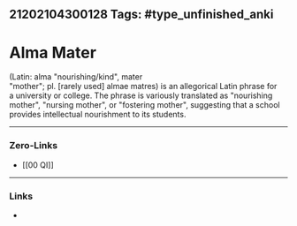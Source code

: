 21202104300128
Tags: #type_unfinished_anki 
---
# Alma Mater

(Latin: alma "nourishing/kind", mater<br>"mother"; pl. [rarely used] almae matres) is an allegorical Latin phrase for a university or college. The phrase is variously translated as "nourishing mother", "nursing mother", or "fostering mother", suggesting that a school provides intellectual nourishment to its students.

---
### Zero-Links
- [[00 QI]]
---
### Links
-